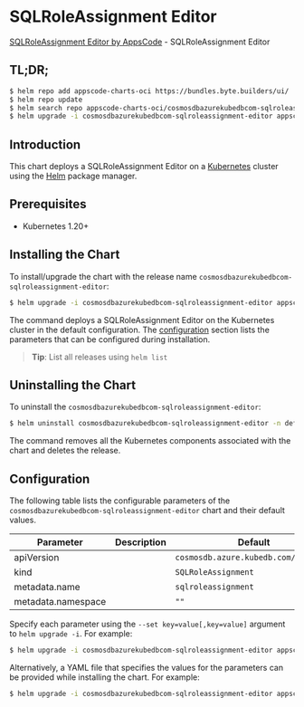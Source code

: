 # SQLRoleAssignment Editor

[SQLRoleAssignment Editor by AppsCode](https://appscode.com) - SQLRoleAssignment Editor

## TL;DR;

```bash
$ helm repo add appscode-charts-oci https://bundles.byte.builders/ui/
$ helm repo update
$ helm search repo appscode-charts-oci/cosmosdbazurekubedbcom-sqlroleassignment-editor --version=v0.11.0
$ helm upgrade -i cosmosdbazurekubedbcom-sqlroleassignment-editor appscode-charts-oci/cosmosdbazurekubedbcom-sqlroleassignment-editor -n default --create-namespace --version=v0.11.0
```

## Introduction

This chart deploys a SQLRoleAssignment Editor on a [Kubernetes](http://kubernetes.io) cluster using the [Helm](https://helm.sh) package manager.

## Prerequisites

- Kubernetes 1.20+

## Installing the Chart

To install/upgrade the chart with the release name `cosmosdbazurekubedbcom-sqlroleassignment-editor`:

```bash
$ helm upgrade -i cosmosdbazurekubedbcom-sqlroleassignment-editor appscode-charts-oci/cosmosdbazurekubedbcom-sqlroleassignment-editor -n default --create-namespace --version=v0.11.0
```

The command deploys a SQLRoleAssignment Editor on the Kubernetes cluster in the default configuration. The [configuration](#configuration) section lists the parameters that can be configured during installation.

> **Tip**: List all releases using `helm list`

## Uninstalling the Chart

To uninstall the `cosmosdbazurekubedbcom-sqlroleassignment-editor`:

```bash
$ helm uninstall cosmosdbazurekubedbcom-sqlroleassignment-editor -n default
```

The command removes all the Kubernetes components associated with the chart and deletes the release.

## Configuration

The following table lists the configurable parameters of the `cosmosdbazurekubedbcom-sqlroleassignment-editor` chart and their default values.

|     Parameter      | Description |                     Default                     |
|--------------------|-------------|-------------------------------------------------|
| apiVersion         |             | <code>cosmosdb.azure.kubedb.com/v1alpha1</code> |
| kind               |             | <code>SQLRoleAssignment</code>                  |
| metadata.name      |             | <code>sqlroleassignment</code>                  |
| metadata.namespace |             | <code>""</code>                                 |


Specify each parameter using the `--set key=value[,key=value]` argument to `helm upgrade -i`. For example:

```bash
$ helm upgrade -i cosmosdbazurekubedbcom-sqlroleassignment-editor appscode-charts-oci/cosmosdbazurekubedbcom-sqlroleassignment-editor -n default --create-namespace --version=v0.11.0 --set apiVersion=cosmosdb.azure.kubedb.com/v1alpha1
```

Alternatively, a YAML file that specifies the values for the parameters can be provided while
installing the chart. For example:

```bash
$ helm upgrade -i cosmosdbazurekubedbcom-sqlroleassignment-editor appscode-charts-oci/cosmosdbazurekubedbcom-sqlroleassignment-editor -n default --create-namespace --version=v0.11.0 --values values.yaml
```
